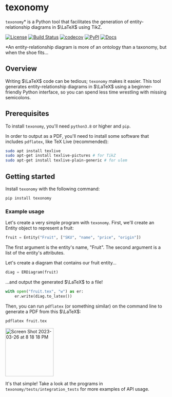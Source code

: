 # texonomy

`texonomy`* is a Python tool that facilitates the generation of
entity-relationship diagrams in $\LaTeX$ using TikZ.

[![License](https://img.shields.io/github/license/basseches/texonomy)](https://github.com/basseches/texonomy)
[![Build Status](https://github.com/basseches/texonomy/workflows/Build%20Status/badge.svg?branch=main)](https://github.com/basseches/texonomy/actions?query=workflow%3A%22Build+Status%22)
[![codecov](https://codecov.io/gh/basseches/texonomy/branch/main/graph/badge.svg)](https://codecov.io/gh/basseches/texonomy)
[![PyPI](https://img.shields.io/pypi/v/texonomy)](https://pypi.org/project/texonomy/)
[![Docs](https://img.shields.io/badge/-docs-blueviolet)](https://basseches.github.io/texonomy)

*An entity-relationship diagram is more of an ontology than a taxonomy, but
when the shoe fits...

## Overview

Writing $\LaTeX$ code can be tedious; `texonomy` makes it easier. This tool
generates entity-relationship diagrams in $\LaTeX$ using a beginner-friendly
Python interface, so you can spend less time wrestling with missing semicolons.

## Prerequisites

To install `texonomy`, you'll need `python3.8` or higher and `pip`.

In order to output as a PDF, you'll need to install some software that includes
`pdflatex`, like TeX Live (recommended):

```sh
sudo apt install texlive
sudo apt-get install texlive-pictures # for TikZ
sudo apt-get install texlive-plain-generic # for ulem
```

## Getting started

Install `texonomy` with the following command:

```sh
pip install texonomy
```

### Example usage

Let's create a very simple program with `texonomy`. First, we'll create
an Entity object to represent a fruit:

```py
fruit = Entity("Fruit", ["SKU", "name", "price", "origin"])
```

The first argument is the entity's name, "Fruit". The second argument is a
list of the entity's attributes.

Let's create a diagram that contains our fruit entity...

```py
diag = ERDiagram(fruit)
```

...and output the generated $\LaTeX$ to a file!

```py
with open("fruit.tex", "w") as er:
    er.write(diag.to_latex())
```

Then, you can run `pdflatex` (or something similar) on the command line to
generate a PDF from this $\LaTeX$:

```sh
pdflatex fruit.tex
```

<img width="150" alt="Screen Shot 2023-03-26 at 8 18 18 PM" src="https://user-images.githubusercontent.com/59753614/227814129-0fa23181-eb29-44a7-b2de-3028484a1396.png">

It's that simple! Take a look at the programs in `texonomy/tests/integration_tests`
for more examples of API usage.
